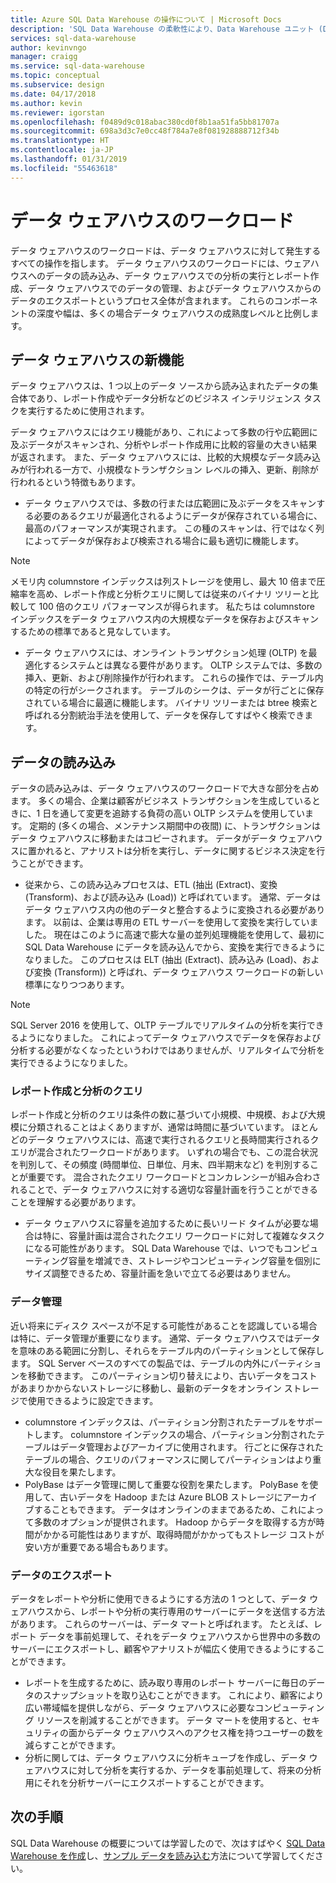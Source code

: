 ```yaml
---
title: Azure SQL Data Warehouse の操作について | Microsoft Docs
description: 'SQL Data Warehouse の柔軟性により、Data Warehouse ユニット (DWU) のスライディング スケールを使用してコンピューティング機能を拡大、縮小、または一時停止できます。 この記事では、データ ウェアハウスのメトリックと、それらが DWU とどのように関連するのかを説明します。 '
services: sql-data-warehouse
author: kevinvngo
manager: craigg
ms.service: sql-data-warehouse
ms.topic: conceptual
ms.subservice: design
ms.date: 04/17/2018
ms.author: kevin
ms.reviewer: igorstan
ms.openlocfilehash: f0489d9c018abac380cd0f8b1aa51fa5bb81707a
ms.sourcegitcommit: 698a3d3c7e0cc48f784a7e8f081928888712f34b
ms.translationtype: HT
ms.contentlocale: ja-JP
ms.lasthandoff: 01/31/2019
ms.locfileid: "55463618"
---
```

# <a name="data-warehouse-workload"></a>データ ウェアハウスのワークロード
データ ウェアハウスのワークロードは、データ ウェアハウスに対して発生するすべての操作を指します。 データ ウェアハウスのワークロードには、ウェアハウスへのデータの読み込み、データ ウェアハウスでの分析の実行とレポート作成、データ ウェアハウスでのデータの管理、およびデータ ウェアハウスからのデータのエクスポートというプロセス全体が含まれます。 これらのコンポーネントの深度や幅は、多くの場合データ ウェアハウスの成熟度レベルと比例します。

## <a name="new-to-data-warehousing"></a>データ ウェアハウスの新機能
データ ウェアハウスは、1 つ以上のデータ ソースから読み込まれたデータの集合体であり、レポート作成やデータ分析などのビジネス インテリジェンス タスクを実行するために使用されます。

データ ウェアハウスにはクエリ機能があり、これによって多数の行や広範囲に及ぶデータがスキャンされ、分析やレポート作成用に比較的容量の大きい結果が返されます。 また、データ ウェアハウスには、比較的大規模なデータ読み込みが行われる一方で、小規模なトランザクション レベルの挿入、更新、削除が行われるという特徴もあります。

* データ ウェアハウスでは、多数の行または広範囲に及ぶデータをスキャンする必要のあるクエリが最適化されるようにデータが保存されている場合に、最高のパフォーマンスが実現されます。 この種のスキャンは、行ではなく列によってデータが保存および検索される場合に最も適切に機能します。

> [!NOTE]
> メモリ内 columnstore インデックスは列ストレージを使用し、最大 10 倍まで圧縮率を高め、レポート作成と分析クエリに関しては従来のバイナリ ツリーと比較して 100 倍のクエリ パフォーマンスが得られます。 私たちは columnstore インデックスをデータ ウェアハウス内の大規模なデータを保存およびスキャンするための標準であると見なしています。
> 
> 

* データ ウェアハウスには、オンライン トランザクション処理 (OLTP) を最適化するシステムとは異なる要件があります。 OLTP システムでは、多数の挿入、更新、および削除操作が行われます。 これらの操作では、テーブル内の特定の行がシークされます。 テーブルのシークは、データが行ごとに保存されている場合に最適に機能します。 バイナリ ツリーまたは btree 検索と呼ばれる分割統治手法を使用して、データを保存してすばやく検索できます。

## <a name="data-loading"></a>データの読み込み
データの読み込みは、データ ウェアハウスのワークロードで大きな部分を占めます。 多くの場合、企業は顧客がビジネス トランザクションを生成しているときに、1 日を通して変更を追跡する負荷の高い OLTP システムを使用しています。 定期的 (多くの場合、メンテナンス期間中の夜間) に、トランザクションはデータ ウェアハウスに移動またはコピーされます。 データがデータ ウェアハウスに置かれると、アナリストは分析を実行し、データに関するビジネス決定を行うことができます。

* 従来から、この読み込みプロセスは、ETL (抽出 (Extract)、変換 (Transform)、および読み込み (Load)) と呼ばれています。 通常、データはデータ ウェアハウス内の他のデータと整合するように変換される必要があります。 以前は、企業は専用の ETL サーバーを使用して変換を実行していました。 現在はこのように高速で膨大な量の並列処理機能を使用して、最初に SQL Data Warehouse にデータを読み込んでから、変換を実行できるようになりました。 このプロセスは ELT (抽出 (Extract)、読み込み (Load)、および変換 (Transform)) と呼ばれ、データ ウェアハウス ワークロードの新しい標準になりつつあります。

> [!NOTE]
> SQL Server 2016 を使用して、OLTP テーブルでリアルタイムの分析を実行できるようになりました。 これによってデータ ウェアハウスでデータを保存および分析する必要がなくなったというわけではありませんが、リアルタイムで分析を実行できるようになりました。
> 
> 

### <a name="reporting-and-analysis-queries"></a>レポート作成と分析のクエリ
レポート作成と分析のクエリは条件の数に基づいて小規模、中規模、および大規模に分類されることはよくありますが、通常は時間に基づいています。 ほとんどのデータ ウェアハウスには、高速で実行されるクエリと長時間実行されるクエリが混合されたワークロードがあります。 いずれの場合でも、この混合状況を判別して、その頻度 (時間単位、日単位、月末、四半期末など) を判別することが重要です。 混合されたクエリ ワークロードとコンカレンシーが組み合わされることで、データ ウェアハウスに対する適切な容量計画を行うことができることを理解する必要があります。

* データ ウェアハウスに容量を追加するために長いリード タイムが必要な場合は特に、容量計画は混合されたクエリ ワークロードに対して複雑なタスクになる可能性があります。 SQL Data Warehouse では、いつでもコンピューティング容量を増減でき、ストレージやコンピューティング容量を個別にサイズ調整できるため、容量計画を急いで立てる必要はありません。

### <a name="data-management"></a>データ管理
近い将来にディスク スペースが不足する可能性があることを認識している場合は特に、データ管理が重要になります。 通常、データ ウェアハウスではデータを意味のある範囲に分割し、それらをテーブル内のパーティションとして保存します。 SQL Server ベースのすべての製品では、テーブルの内外にパーティションを移動できます。 このパーティション切り替えにより、古いデータをコストがあまりかからないストレージに移動し、最新のデータをオンライン ストレージで使用できるように設定できます。

* columnstore インデックスは、パーティション分割されたテーブルをサポートします。 columnstore インデックスの場合、パーティション分割されたテーブルはデータ管理およびアーカイブに使用されます。 行ごとに保存されたテーブルの場合、クエリのパフォーマンスに関してパーティションはより重大な役目を果たします。  
* PolyBase はデータ管理に関して重要な役割を果たします。 PolyBase を使用して、古いデータを Hadoop または Azure BLOB ストレージにアーカイブすることもできます。  データはオンラインのままであるため、これによって多数のオプションが提供されます。  Hadoop からデータを取得する方が時間がかかる可能性はありますが、取得時間がかかってもストレージ コストが安い方が重要である場合もあります。

### <a name="exporting-data"></a>データのエクスポート
データをレポートや分析に使用できるようにする方法の 1 つとして、データ ウェアハウスから、レポートや分析の実行専用のサーバーにデータを送信する方法があります。 これらのサーバーは、データ マートと呼ばれます。 たとえば、レポート データを事前処理して、それをデータ ウェアハウスから世界中の多数のサーバーにエクスポートし、顧客やアナリストが幅広く使用できるようにすることができます。

* レポートを生成するために、読み取り専用のレポート サーバーに毎日のデータのスナップショットを取り込むことができます。 これにより、顧客により広い帯域幅を提供しながら、データ ウェアハウスに必要なコンピューティング リソースを削減することができます。 データ マートを使用すると、セキュリティの面からデータ ウェアハウスへのアクセス権を持つユーザーの数を減らすことができます。
* 分析に関しては、データ ウェアハウスに分析キューブを作成し、データ ウェアハウスに対して分析を実行するか、データを事前処理して、将来の分析用にそれを分析サーバーにエクスポートすることができます。

## <a name="next-steps"></a>次の手順
SQL Data Warehouse の概要については学習したので、次はすばやく [SQL Data Warehouse を作成][create a SQL Data Warehouse]し、[サンプル データを読み込む][load sample data]方法について学習してください。

<!--Image references-->

<!--Article references-->
[load sample data]: ./sql-data-warehouse-load-sample-databases.md
[create a SQL Data Warehouse]: ./sql-data-warehouse-get-started-provision.md

<!--MSDN references-->

<!--Other web references-->
